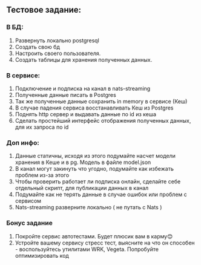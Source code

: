 ## Тестовое задание:

### В БД:
1. Развернуть локально postgresql
2. Создать свою бд
3. Настроить своего пользователя.
4. Создать таблицы для хранения полученных данных.

### В сервисе:
1. Подключение и подписка на канал в nats-streaming
2. Полученные данные писать в Postgres
3. Так же полученные данные сохранить in memory в сервисе (Кеш)
4. В случае падения сервиса восстанавливать Кеш из Postgres
5. Поднять http сервер и выдавать данные по id из кеша
6. Сделать простейший интерфейс отображения полученных данных, для их запроса по id

### Доп инфо:
1. Данные статичны, исходя из этого подумайте насчет модели хранения в Кеше и в pg. Модель в файле model.json
2. В канал могут закинуть что угодно, подумайте как избежать проблем из-за этого
3. Чтобы проверить работает ли подписка онлайн, сделайте себе отдельный скрипт, для публикации данных в канал
4. Подумайте как не терять данные в случае ошибок или проблем с сервисом
5. Nats-streaming разверните локально ( не путать с Nats )

### Бонус задание

1. Покройте сервис автотестами. Будет плюсик вам в карму😊
2. Устройте вашему сервису стресс тест, выясните на что он способен -
воспользуйтесь утилитами WRK, Vegeta. Попробуйте оптимизировать код

